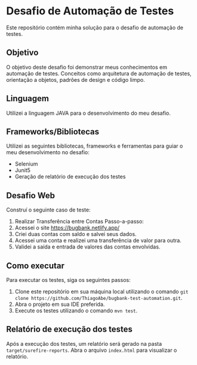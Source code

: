 # Desafio de Automação de Testes

Este repositório contém minha solução para o desafio de automação de testes.

## Objetivo
O objetivo deste desafio foi demonstrar meus conhecimentos em automação de testes. Conceitos como arquitetura de automação de testes, orientação a objetos, padrões de design e código limpo.

## Linguagem
Utilizei a linguagem JAVA para o desenvolvimento do meu desafio.

## Frameworks/Bibliotecas
Utilizei as seguintes bibliotecas, frameworks e ferramentas para guiar o meu desenvolvimento no desafio:
- Selenium
- Junit5
- Geração de relatório de execução dos testes

## Desafio Web
Construí o seguinte caso de teste:
1. Realizar Transferência entre Contas
Passo-a-passo:
1. Acessei o site https://bugbank.netlify.app/
2. Criei duas contas com saldo e salvei seus dados.
3. Acessei uma conta e realizei uma transferência de valor para outra.
4. Validei a saída e entrada de valores das contas envolvidas.

## Como executar
Para executar os testes, siga os seguintes passos:
1. Clone este repositório em sua máquina local utilizando o comando `git clone https://github.com/ThiagoAbe/bugbank-test-automation.git`.
2. Abra o projeto em sua IDE preferida.
3. Execute os testes utilizando o comando `mvn test`.

## Relatório de execução dos testes
Após a execução dos testes, um relatório será gerado na pasta `target/surefire-reports`. Abra o arquivo `index.html` para visualizar o relatório.

